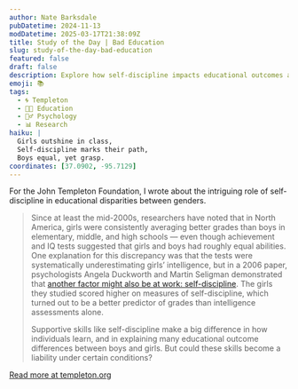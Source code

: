 ```yaml
---
author: Nate Barksdale
pubDatetime: 2024-11-13
modDatetime: 2025-03-17T21:38:09Z
title: Study of the Day | Bad Education
slug: study-of-the-day-bad-education
featured: false
draft: false
description: Explore how self-discipline impacts educational outcomes and why it may favor girls over boys in school performance. Is this skill always an asset?
emoji: 📚
tags:
  - 🌀 Templeton
  - 👩‍🏫 Education
  - 🧘‍♂️ Psychology
  - 📊 Research
haiku: |
  Girls outshine in class,  
  Self-discipline marks their path,  
  Boys equal, yet grasp.
coordinates: [37.0902, -95.7129]
---
```


For the John Templeton Foundation, I wrote about the intriguing role of self-discipline in educational disparities between genders.

> Since at least the mid-2000s, researchers have noted that in North America, girls were consistently averaging better grades than boys in elementary, middle, and high schools — even though achievement and IQ tests suggested that girls and boys had roughly equal abilities. One explanation for this discrepancy was that the tests were systematically underestimating girls’ intelligence, but in a 2006 paper, psychologists Angela Duckworth and Martin Seligman demonstrated that [another factor might also be at work: self-discipline](https://psycnet.apa.org/doiLanding?doi=10.1037%2F0022-0663.98.1.198). The girls they studied scored higher on measures of self-discipline, which turned out to be a better predictor of grades than intelligence assessments alone.
>
> Supportive skills like self-discipline make a big difference in how individuals learn, and in explaining many educational outcome differences between boys and girls. But could these skills become a liability under certain conditions?

[Read more at templeton.org](https://www.templeton.org/news/bad-education)
